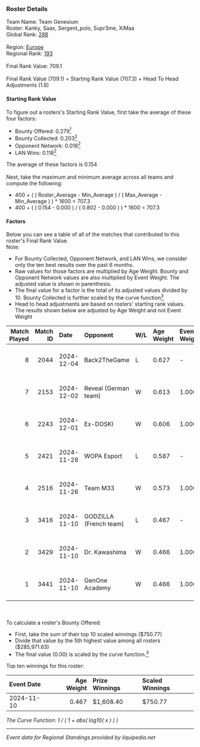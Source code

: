 ### Roster Details<br />
Team Name: Team Genesium<br />
Roster: Kanky, Saax, Sergent_polo, Supr3me, XiMaa<br />
Global Rank: [288](../../standings_global_2025_02_28.md)<br />
<br />
Region: [Europe]( ../../standings_europe_2025_02_28.md)<br />
Regional Rank: [193]( ../../standings_europe_2025_02_28.md)<br />
<br />
Final Rank Value:  709.1<br />
<br />
Final Rank Value (709.1) = Starting Rank Value (707.3) + Head To Head Adjustments (1.8)<br />

#### Starting Rank Value<br />
To figure out a rosters's Starting Rank Value, first take the average of these four factors:<br />
- Bounty Offered: 0.279[<sup>1</sup>](#table2)
- Bounty Collected: 0.203[<sup>2</sup>](#table1)
- Opponent Network: 0.016[<sup>2</sup>](#table1)
- LAN Wins: 0.118[<sup>2</sup>](#table1)

The average of these factors is 0.154<br />
<br />
Next, take the maximum and minimum average across all teams and compute the following:<br />
- 400 + ( ( Roster_Average - Min_Average ) / ( Max_Average - Min_Average ) ) * 1600 = 707.3
- 400 + ( ( 0.154 - 0.000 ) / ( 0.802 - 0.000 ) ) * 1600 = 707.3


#### Factors<br />
Below you can see a table of all of the matches that contributed to this roster's Final Rank Value.<br />
Note:<br />

- For Bounty Collected, Opponent Network, and LAN Wins, we consider only the ten best results over the past 6 months.
- Raw values for those factors are multiplied by Age Weight. Bounty and Opponent Network values are also multiplied by Event Weight. The adjusted value is shown in parenthesis.
- The final value for a factor is the total of its adjusted values divided by 10. Bounty Collected is further scaled by the curve function[<sup>3</sup>](#curveFunction)
- Head to head adjustments are based on rosters' starting rank values. The results shown below are adjusted by Age Weight and not Event Weight
<span id="table1"></span><br />


| Match Played | Match ID | Date       | Opponent               | W/L | Age Weight | Event Weight | Bounty Collected | Opponent Network | LAN Wins  | H2H Adj. | Roster                                    |
| -: | -: | :- | :- | :- | :- | :- | :- | :- | :- | -: | :- |
|            8 |     2044 | 2024-12-04 | Back2TheGame           | L   | 0.627      | -            | -                | -                | -         |    -8.52 | Kanky, Saax, Sergent_polo, Supr3me, XiMaa |
|            7 |     2153 | 2024-12-02 | Reveal (German team)   | W   | 0.613      | 1.000        | 0.001 (0.001)    | 0.209 (0.128)    | 0 (0.000) |     9.18 | Kanky, Saax, Sergent_polo, Supr3me, XiMaa |
|            6 |     2243 | 2024-12-01 | Ex-DOSKI               | W   | 0.606      | 1.000        | 0.000 (0.000)    | 0.021 (0.013)    | 0 (0.000) |     2.81 | Kanky, Saax, Sergent_polo, Supr3me, XiMaa |
|            5 |     2421 | 2024-11-28 | WOPA Esport            | L   | 0.587      | -            | -                | -                | -         |    -3.08 | Kanky, Saax, Sergent_polo, Supr3me, XiMaa |
|            4 |     2516 | 2024-11-26 | Team M33               | W   | 0.573      | 1.000        | 0.000 (0.000)    | 0.030 (0.017)    | 0 (0.000) |     2.67 | Kanky, Saax, Sergent_polo, Supr3me, XiMaa |
|            3 |     3416 | 2024-11-10 | GODZILLA (French team) | L   | 0.467      | -            | -                | -                | -         |    -7.18 | Kanky, Saax, Sergent_polo, Supr3me, XiMaa |
|            2 |     3429 | 2024-11-10 | Dr. Kawashima          | W   | 0.466      | 1.000        | 0.001 (0.000)    | 0.000 (0.000)    | 1 (0.466) |     3.73 | Kanky, Saax, Sergent_polo, Supr3me, XiMaa |
|            1 |     3441 | 2024-11-10 | GenOne Academy         | W   | 0.466      | 1.000        | 0.000 (0.000)    | 0.000 (0.000)    | 1 (0.466) |     2.21 | Kanky, Saax, Sergent_polo, Supr3me, XiMaa |

<br />
<span id="table2"></span><br />
To calculate a roster's Bounty Offered:<br />

- First, take the sum of their top 10 scaled winnings ($750.77)
- Divide that value by the 5th highest value among all rosters ($285,971.63)
- The final value (0.00) is scaled by the curve function.[<sup>3</sup>](#curveFunction)

Top ten winnings for this roster:<br />

| Event Date | Age Weight | Prize Winnings | Scaled Winnings |
| :- | -: | :- | :- |
| 2024-11-10 |      0.467 | $1,608.40      | $750.77         |


<span id="curveFunction"></span>_The Curve Function: 1 / ( 1 + abs( log10( x ) ) )_<br />

---
_Event data for Regional Standings provided by liquipedia.net_<br />
